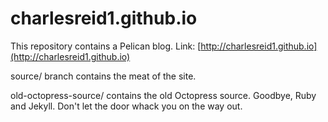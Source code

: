 # charlesreid1.github.io

This repository contains a Pelican blog. Link: [http://charlesreid1.github.io](http://charlesreid1.github.io)

source/ branch contains the meat of the site.

old-octopress-source/ contains the old Octopress source. Goodbye, Ruby and Jekyll. Don't let the door whack you on the way out.


